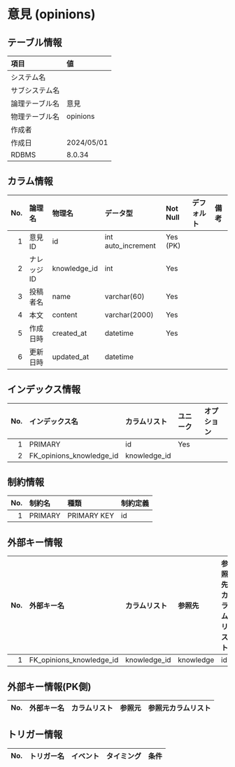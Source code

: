 # 意見 (opinions)

## テーブル情報

| 項目                           | 値                                                                                                   |
|:-------------------------------|:-----------------------------------------------------------------------------------------------------|
| システム名                     |                                                                                                      |
| サブシステム名                 |                                                                                                      |
| 論理テーブル名                 | 意見                                                                                                 |
| 物理テーブル名                 | opinions                                                                                             |
| 作成者                         |                                                                                                      |
| 作成日                         | 2024/05/01                                                                                           |
| RDBMS                          |  8.0.34                                                                                              |



## カラム情報

| No. | 論理名                         | 物理名                         | データ型                       | Not Null | デフォルト           | 備考                           |
|----:|:-------------------------------|:-------------------------------|:-------------------------------|:---------|:---------------------|:-------------------------------|
|   1 | 意見ID                         | id                             | int auto_increment             | Yes (PK) |                      |                                |
|   2 | ナレッジID                     | knowledge_id                   | int                            | Yes      |                      |                                |
|   3 | 投稿者名                       | name                           | varchar(60)                    | Yes      |                      |                                |
|   4 | 本文                           | content                        | varchar(2000)                  | Yes      |                      |                                |
|   5 | 作成日時                       | created_at                     | datetime                       | Yes      |                      |                                |
|   6 | 更新日時                       | updated_at                     | datetime                       |          |                      |                                |



## インデックス情報

| No. | インデックス名                 | カラムリスト                             | ユニーク   | オプション                     |
|----:|:-------------------------------|:-----------------------------------------|:-----------|:-------------------------------|
|   1 | PRIMARY                        | id                                       | Yes        |                                |
|   2 | FK_opinions_knowledge_id       | knowledge_id                             |            |                                |



## 制約情報

| No. | 制約名                         | 種類                           | 制約定義                       |
|----:|:-------------------------------|:-------------------------------|:-------------------------------|
|   1 | PRIMARY                        | PRIMARY KEY                    | id                             |



## 外部キー情報

| No. | 外部キー名                     | カラムリスト                             | 参照先                         | 参照先カラムリスト                       |
|----:|:-------------------------------|:-----------------------------------------|:-------------------------------|:-----------------------------------------|
|   1 | FK_opinions_knowledge_id       | knowledge_id                             | knowledge                      | id                                       |



## 外部キー情報(PK側)

| No. | 外部キー名                     | カラムリスト                             | 参照元                         | 参照元カラムリスト                       |
|----:|:-------------------------------|:-----------------------------------------|:-------------------------------|:-----------------------------------------|



## トリガー情報

| No. | トリガー名                     | イベント                                 | タイミング           | 条件                           |
|----:|:-------------------------------|:-----------------------------------------|:---------------------|:-------------------------------|


